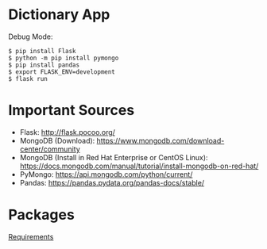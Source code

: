 # Dictionary App

Debug Mode:
```
$ pip install Flask
$ python -m pip install pymongo
$ pip install pandas
$ export FLASK_ENV=development
$ flask run

```

# Important Sources

- Flask: http://flask.pocoo.org/
- MongoDB (Download): https://www.mongodb.com/download-center/community
- MongoDB (Install in Red Hat Enterprise or CentOS Linux): https://docs.mongodb.com/manual/tutorial/install-mongodb-on-red-hat/
- PyMongo: https://api.mongodb.com/python/current/
- Pandas: https://pandas.pydata.org/pandas-docs/stable/

# Packages
<a href="https://github.com/cidacslab/dictionary-npd/blob/master/requirements.txt">Requirements</a>

